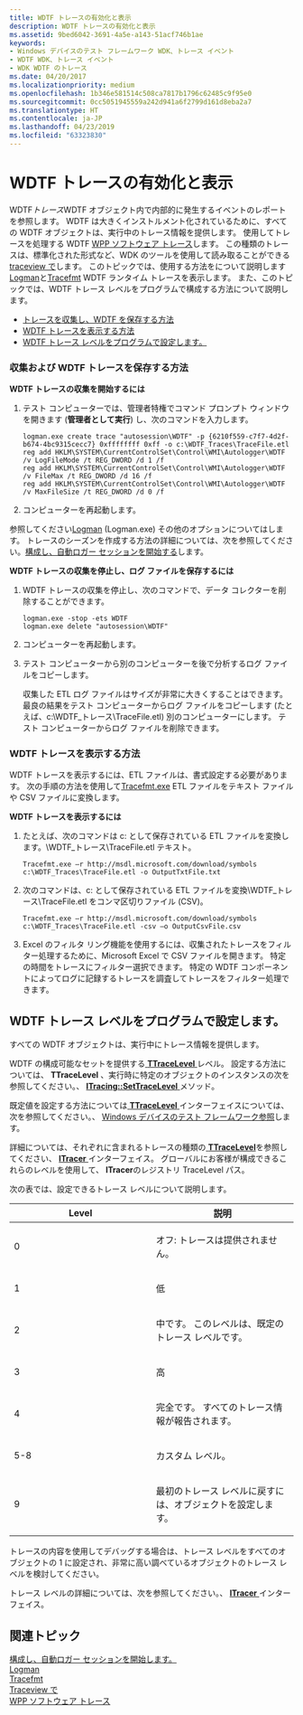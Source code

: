```yaml
---
title: WDTF トレースの有効化と表示
description: WDTF トレースの有効化と表示
ms.assetid: 9bed6042-3691-4a5e-a143-51acf746b1ae
keywords:
- Windows デバイスのテスト フレームワーク WDK、トレース イベント
- WDTF WDK、トレース イベント
- WDK WDTF のトレース
ms.date: 04/20/2017
ms.localizationpriority: medium
ms.openlocfilehash: 1b346e581514c508ca7817b1796c62485c9f95e0
ms.sourcegitcommit: 0cc5051945559a242d941a6f2799d161d8eba2a7
ms.translationtype: HT
ms.contentlocale: ja-JP
ms.lasthandoff: 04/23/2019
ms.locfileid: "63323830"
---
```

# <a name="enabling-and-viewing-wdtf-traces"></a>WDTF トレースの有効化と表示


WDTF*トレース*WDTF オブジェクト内で内部的に発生するイベントのレポートを参照します。 WDTF は大きくインストルメント化されているために、すべての WDTF オブジェクトは、実行中のトレース情報を提供します。 使用してトレースを処理する WDTF [WPP ソフトウェア トレース](https://msdn.microsoft.com/library/windows/hardware/ff556204)します。 この種類のトレースは、標準化された形式など、WDK のツールを使用して読み取ることができる[traceview で](https://msdn.microsoft.com/library/windows/hardware/ff556063)します。 このトピックでは、使用する方法をについて説明します[Logman](https://go.microsoft.com/fwlink/p/?linkid=136332)と[Tracefmt](https://msdn.microsoft.com/library/windows/hardware/ff552974) WDTF ランタイム トレースを表示します。 また、このトピックでは、WDTF トレース レベルをプログラムで構成する方法について説明します。

-   [トレースを収集し、WDTF を保存する方法](#how-to-collect)
-   [WDTF トレースを表示する方法](#how-to-view)
-   [WDTF トレース レベルをプログラムで設定します。](#wdtf-enable-level)

### <a href="" id="how-to-collect"></a>収集および WDTF トレースを保存する方法

**WDTF トレースの収集を開始するには**

1.  テスト コンピューターでは、管理者特権でコマンド プロンプト ウィンドウを開きます (**管理者として実行**) し、次のコマンドを入力します。

    ``` syntax
    logman.exe create trace "autosession\WDTF" -p {6210f559-c7f7-4d2f-b674-4bc9315cecc7} 0xffffffff 0xff -o c:\WDTF_Traces\TraceFile.etl
    reg add HKLM\SYSTEM\CurrentControlSet\Control\WMI\Autologger\WDTF /v LogFileMode /t REG_DWORD /d 1 /f
    reg add HKLM\SYSTEM\CurrentControlSet\Control\WMI\Autologger\WDTF /v FileMax /t REG_DWORD /d 16 /f
    reg add HKLM\SYSTEM\CurrentControlSet\Control\WMI\Autologger\WDTF /v MaxFileSize /t REG_DWORD /d 0 /f
    ```

2.  コンピューターを再起動します。

参照してください[Logman](https://go.microsoft.com/fwlink/p/?linkid=136332) (Logman.exe) その他のオプションについてはします。 トレースのシーズンを作成する方法の詳細については、次を参照してください。[構成し、自動ロガー セッションを開始する](https://msdn.microsoft.com/library/windows/desktop/aa363687)します。

**WDTF トレースの収集を停止し、ログ ファイルを保存するには**

1.  WDTF トレースの収集を停止し、次のコマンドで、データ コレクターを削除することができます。

    ``` syntax
    logman.exe -stop -ets WDTF
    logman.exe delete "autosession\WDTF"
    ```

2.  コンピューターを再起動します。
3.  テスト コンピューターから別のコンピューターを後で分析するログ ファイルをコピーします。

    収集した ETL ログ ファイルはサイズが非常に大きくすることはできます。 最良の結果をテスト コンピューターからログ ファイルをコピーします (たとえば、c:\\WDTF\_トレース\\TraceFile.etl) 別のコンピューターにします。 テスト コンピューターからログ ファイルを削除できます。

### <a href="" id="how-to-view"></a>WDTF トレースを表示する方法

WDTF トレースを表示するには、ETL ファイルは、書式設定する必要があります。 次の手順の方法を使用して[Tracefmt.exe](https://msdn.microsoft.com/library/windows/hardware/ff552974) ETL ファイルをテキスト ファイルや CSV ファイルに変換します。

**WDTF トレースを表示するには**

1.  たとえば、次のコマンドは c: として保存されている ETL ファイルを変換します。\\WDTF\_トレース\\TraceFile.etl テキスト。

    ``` syntax
    Tracefmt.exe –r http://msdl.microsoft.com/download/symbols c:\WDTF_Traces\TraceFile.etl -o OutputTxtFile.txt
    ```

2.  次のコマンドは、c: として保存されている ETL ファイルを変換\\WDTF\_トレース\\TraceFile.etl をコンマ区切りファイル (CSV)。

    ``` syntax
    Tracefmt.exe –r http://msdl.microsoft.com/download/symbols c:\WDTF_Traces\TraceFile.etl -csv –o OutputCsvFile.csv
    ```

3.  Excel のフィルタ リング機能を使用するには、収集されたトレースをフィルター処理するために、Microsoft Excel で CSV ファイルを開きます。 特定の時間をトレースにフィルター選択できます。 特定の WDTF コンポーネントによってログに記録するトレースを調査してトレースをフィルター処理できます。

## <a name="programmatically-configuring-wdtf-trace-levels"></a>WDTF トレース レベルをプログラムで設定します。


すべての WDTF オブジェクトは、実行中にトレース情報を提供します。

WDTF の構成可能なセットを提供する[ **TTraceLevel** ](https://msdn.microsoft.com/library/windows/hardware/ff539616)レベル。 設定する方法については、 **TTraceLevel** 、実行時に特定のオブジェクトのインスタンスの次を参照してください。、 [ **ITracing::SetTraceLevel** ](https://msdn.microsoft.com/library/windows/hardware/ff539522)メソッド。

既定値を設定する方法については[ **TTraceLevel** ](https://msdn.microsoft.com/library/windows/hardware/ff539616)インターフェイスについては、次を参照してください。、 [Windows デバイスのテスト フレームワーク参照](https://msdn.microsoft.com/library/windows/hardware/ff539647)します。

詳細については、それぞれに含まれるトレースの種類の[ **TTraceLevel**](https://msdn.microsoft.com/library/windows/hardware/ff539616)を参照してください、 [ **ITracer** ](https://msdn.microsoft.com/library/windows/hardware/ff539512)インターフェイス。 グローバルにお客様が構成できるこれらのレベルを使用して、 **ITracer**のレジストリ TraceLevel パス。

次の表では、設定できるトレース レベルについて説明します。

<table>
<colgroup>
<col width="50%" />
<col width="50%" />
</colgroup>
<thead>
<tr class="header">
<th>Level</th>
<th>説明</th>
</tr>
</thead>
<tbody>
<tr class="odd">
<td><p>0</p></td>
<td><p>オフ:  トレースは提供されません。</p></td>
</tr>
<tr class="even">
<td><p>1</p></td>
<td><p>低</p></td>
</tr>
<tr class="odd">
<td><p>2</p></td>
<td><p>中です。 このレベルは、既定のトレース レベルです。</p></td>
</tr>
<tr class="even">
<td><p>3</p></td>
<td><p>高</p></td>
</tr>
<tr class="odd">
<td><p>4</p></td>
<td><p>完全です。 すべてのトレース情報が報告されます。</p></td>
</tr>
<tr class="even">
<td><p>5-8</p></td>
<td><p>カスタム レベル。</p></td>
</tr>
<tr class="odd">
<td><p>9</p></td>
<td><p>最初のトレース レベルに戻すには、オブジェクトを設定します。</p></td>
</tr>
</tbody>
</table>

 

トレースの内容を使用してデバッグする場合は、トレース レベルをすべてのオブジェクトの 1 に設定され、非常に高い調べているオブジェクトのトレース レベルを検討してください。

トレース レベルの詳細については、次を参照してください。、 [ **ITracer** ](https://msdn.microsoft.com/library/windows/hardware/ff539512)インターフェイス。

## <a name="related-topics"></a>関連トピック
[構成し、自動ロガー セッションを開始します。](https://msdn.microsoft.com/library/windows/desktop/aa363687)  
[Logman](https://go.microsoft.com/fwlink/p/?linkid=136332)  
[Tracefmt](https://msdn.microsoft.com/library/windows/hardware/ff552974)  
[Traceview で](https://msdn.microsoft.com/library/windows/hardware/ff556063)  
[WPP ソフトウェア トレース](https://msdn.microsoft.com/library/windows/hardware/ff556204)  



